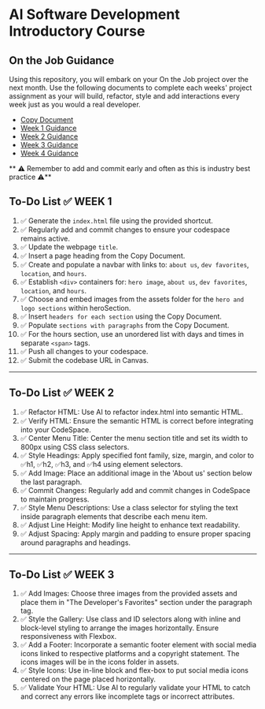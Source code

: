 # AI Software Development Introductory Course

## On the Job Guidance

Using this repository, you will embark on your On the Job project over the next month. Use the following documents to complete each weeks' project assignment as your will build, refactor, style and add interactions every week just as you would a real developer. 

- [Copy Document](https://gist.github.com/JohnWP8253/8aadd4ba582ca932f7ce7e17ff15746f)
- [Week 1 Guidance](https://gist.github.com/JohnWP8253/0541a081cad09e50e097bfb142413f13)
- [Week 2 Guidance](https://gist.github.com/JohnWP8253/deda3bd189065521110016405fee068f)
- [Week 3 Guidance](https://gist.github.com/JohnWP8253/8284117f9f253a4f030f092ac0042748)
- [Week 4 Guidance](https://gist.github.com/JohnWP8253/3d682809b325a1bab9a35c29f85f517c)

** ⚠️ Remember to add and commit early and often as this is industry best practice ⚠️**

## To-Do List ✅ WEEK 1
 1. ✅ Generate the `index.html` file using the provided shortcut.
 2. ✅ Regularly add and commit changes to ensure your codespace remains active.
 3. ✅ Update the webpage `title`.
 4. ✅ Insert a page heading from the Copy Document.
 5. ✅ Create and populate a navbar with links to: `about us`, `dev favorites`, `location`, and `hours`.
 6. ✅ Establish `<div>` containers for: `hero image`, `about us`, `dev favorites`, `location`, and `hours`.
 7. ✅ Choose and embed images from the assets folder for the `hero and logo sections` within heroSection.
 8. ✅ Insert `headers for each section` using the Copy Document.
 9. ✅ Populate `sections with paragraphs` from the Copy Document.
 10. ✅ For the hours section, use an unordered list with days and times in separate `<span>` tags.
 11. ✅ Push all changes to your codespace.
 12. ✅ Submit the codebase URL in Canvas.
---
 ## To-Do List ✅ WEEK 2
 1. ✅ Refactor HTML: Use AI to refactor index.html into semantic HTML.
 2. ✅ Verify HTML: Ensure the semantic HTML is correct before integrating into your CodeSpace.
 3. ✅ Center Menu Title: Center the menu section title and set its width to 800px using CSS class selectors.
 4. ✅ Style Headings: Apply specified font family, size, margin, and color to ✅h1, ✅h2, ✅h3, and ✅h4 using element selectors.
 5. ✅ Add Image: Place an additional image in the 'About us' section below the last paragraph.
 6. ✅ Commit Changes: Regularly add and commit changes in CodeSpace to maintain progress.
 7. ✅ Style Menu Descriptions: Use a class selector for styling the text inside paragraph elements that describe each menu item.
 8. ✅ Adjust Line Height: Modify line height to enhance text readability.
 9. ✅ Adjust Spacing: Apply margin and padding to ensure proper spacing around paragraphs and headings.
 ---
 ## To-Do List ✅ WEEK 3
 1. ✅ Add Images: Choose three images from the provided assets and place them in "The Developer's Favorites" section under the paragraph tag.
 2. ✅ Style the Gallery: Use class and ID selectors along with inline and block-level styling to arrange the images horizontally. Ensure responsiveness with Flexbox.
 3. ✅ Add a Footer: Incorporate a semantic footer element with social media icons linked to respective platforms and a copyright statement. The icons images will be in the icons folder in assets.
 4. ✅ Style Icons: Use in-line block and flex-box to put social media icons centered on the page placed horizontally.
 5. ✅ Validate Your HTML: Use AI to regularly validate your HTML to catch and correct any errors like incomplete tags or incorrect attributes.